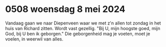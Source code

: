 # 0508 woensdag 8 mei 2024
Vandaag gaan we naar Diepenveen waar we met z'n allen tot zondag in het huis van Richard zitten. Wordt vast gezellig. "Bij U, mijn hoogste goed, mijn God, bij U ben ik geborgen." Die geborgenheid mag je voeten, moet je voelen, in weerwil van alles. 